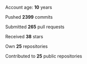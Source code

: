 Account age: **10** years

Pushed **2399** commits

Submitted **265** pull requests

Received **38** stars

Own **25** repositories

Contributed to **25** public repositories
